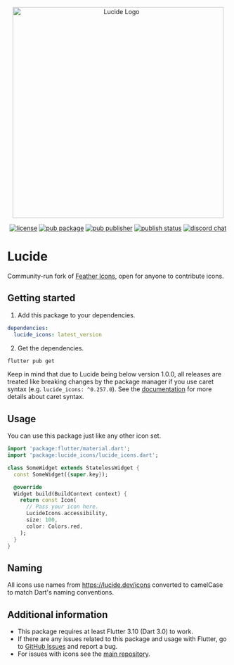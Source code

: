 <p align=center><img width="480" src="https://lucide.dev/lucide-logo-repo.svg" alt="Lucide Logo"></p>
<p align="center">
  <a href="https://github.com/lucide-icons/lucide/blob/main/LICENSE"><img src="https://img.shields.io/npm/l/lucide" alt="license"></a>
  <a href="https://pub.dev/packages/lucide_icons"><img src="https://img.shields.io/pub/v/lucide_icons.svg" alt="pub package"></a>
  <a href="https://pub.dev/packages/lucide_icons/publisher"><img src="https://img.shields.io/pub/publisher/lucide_icons.svg" alt="pub publisher"></a>
  <a href="https://github.com/lucide-icons/lucide-flutter/actions/workflows/publish.yaml"><img src="https://github.com/lucide-icons/lucide-flutter/actions/workflows/publish.yaml/badge.svg" alt="publish status"></a>
  <a href="https://discord.gg/EH6nSts"><img src="https://img.shields.io/discord/723074157486800936?label=chat&logo=discord&logoColor=%23ffffff&colorB=%237289DA" alt="discord chat"></a>
</p>

# Lucide

Community-run fork of [Feather Icons](https://github.com/feathericons/feather), open for anyone to contribute icons.

## Getting started

1. Add this package to your dependencies.

```yaml
dependencies:
  lucide_icons: latest_version
```

2. Get the dependencies.

```sh
flutter pub get
```

Keep in mind that due to Lucide being below version 1.0.0, all releases are treated like breaking changes by the package manager if you use caret syntax (e.g. `lucide_icons: ^0.257.0`). See the [documentation](https://dart.dev/tools/pub/dependencies#caret-syntax) for more details about caret syntax.

## Usage

You can use this package just like any other icon set.

```dart
import 'package:flutter/material.dart';
import 'package:lucide_icons/lucide_icons.dart';

class SomeWidget extends StatelessWidget {
  const SomeWidget({super.key});

  @override
  Widget build(BuildContext context) {
    return const Icon(
      // Pass your icon here.
      LucideIcons.accessibility,
      size: 100,
      color: Colors.red,
    );
  }
}

```

## Naming

All icons use names from https://lucide.dev/icons converted to camelCase to match Dart's naming conventions.

## Additional information

- This package requires at least Flutter 3.10 (Dart 3.0) to work.
- If there are any issues related to this package and usage with Flutter, go to [GitHub Issues](https://github.com/lucide-icons/lucide-flutter/issues) and report a bug.
- For issues with icons see the [main repository](https://github.com/lucide-icons/lucide/issues).
